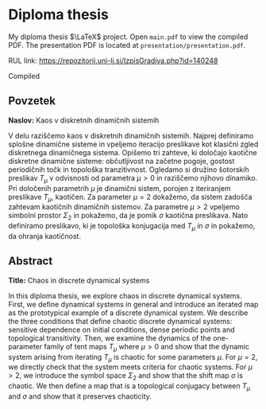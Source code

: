 # Diploma thesis

My diploma thesis $\LaTeX$ project. Open `main.pdf` to view the compiled PDF. The presentation PDF is located at `presentation/presentation.pdf`.

RUL link: https://repozitorij.uni-lj.si/IzpisGradiva.php?id=140248

Compiled 

## Povzetek

**Naslov:** Kaos v diskretnih dinamičnih sistemih

V delu raziščemo kaos v diskretnih dinamičnih sistemih. Najprej definiramo splošne dinamične sisteme in vpeljemo iteracijo preslikave kot klasični zgled diskretnega dinamičnega sistema. Opišemo tri zahteve, ki določajo kaotične diskretne dinamične sisteme: občutljivost na začetne pogoje, gostost periodičnih točk in topološka tranzitivnost. Ogledamo si družino šotorskih preslikav $T_\mu$ v odvisnosti od parametra $\mu > 0$ in raziščemo njihovo dinamiko. Pri določenih parametrih $\mu$ je dinamični sistem, porojen z iteriranjem preslikave $T_\mu$, kaotičen. Za parameter $\mu = 2$ dokažemo, da sistem zadošča zahtevam kaotičnih dinamičnih sistemov. Za parametre $\mu > 2$ vpeljemo simbolni prostor $\Sigma_2$ in pokažemo, da je pomik $\sigma$ kaotična preslikava. Nato definiramo preslikavo, ki je topološka konjugacija med $T_\mu$ in $\sigma$ in pokažemo, da ohranja kaotičnost.

## Abstract

**Title:** Chaos in discrete dynamical systems

In this diploma thesis, we explore chaos in discrete dynamical systems. First, we define dynamical systems in general and introduce an iterated map as the prototypical example of a discrete dynamical system. We describe the three conditions that define chaotic discrete dynamical systems: sensitive dependence on initial conditions, dense periodic points and topological transitivity. Then, we examine the dynamics of the one-parameter family of tent maps $T_\mu$ where $\mu > 0$ and show that the dynamic system arising from iterating $T_\mu$ is chaotic for some parameters $\mu$. For $\mu = 2$, we directly check that the system meets criteria for chaotic systems. For $\mu > 2$, we introduce the symbol space $\Sigma_2$ and show that the shift map $\sigma$ is chaotic. We then define a map that is a topological conjugacy between $T_\mu$ and $\sigma$ and show that it preserves chaoticity.
